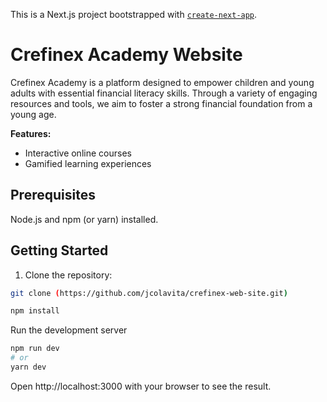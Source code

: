 This is a Next.js project bootstrapped with [`create-next-app`](https://github.com/vercel/next.js/tree/canary/packages/create-next-app).

# Crefinex Academy Website

Crefinex Academy is a platform designed to empower children and young adults with essential financial literacy skills. Through a variety of engaging resources and tools, we aim to foster a strong financial foundation from a young age.

**Features:**

- Interactive online courses
- Gamified learning experiences

## Prerequisites

Node.js and npm (or yarn) installed.

## Getting Started

1. Clone the repository:

```bash
git clone (https://github.com/jcolavita/crefinex-web-site.git)

npm install
```

Run the development server

```bash
npm run dev
# or
yarn dev
```

Open http://localhost:3000 with your browser to see the result.
